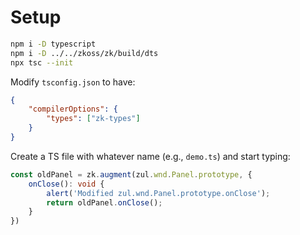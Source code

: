 # Setup

```sh
npm i -D typescript
npm i -D ../../zkoss/zk/build/dts
npx tsc --init
```
Modify `tsconfig.json` to have:
```json
{
    "compilerOptions": {
        "types": ["zk-types"]
    }
}
```
Create a TS file with whatever name (e.g., `demo.ts`) and start typing:
```ts
const oldPanel = zk.augment(zul.wnd.Panel.prototype, {
    onClose(): void {
        alert('Modified zul.wnd.Panel.prototype.onClose');
        return oldPanel.onClose();
    }
})
```